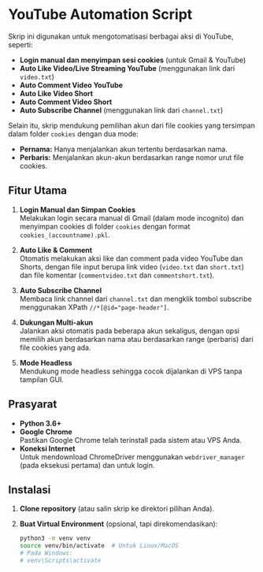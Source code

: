 # YouTube Automation Script

Skrip ini digunakan untuk mengotomatisasi berbagai aksi di YouTube, seperti:
- **Login manual dan menyimpan sesi cookies** (untuk Gmail & YouTube)
- **Auto Like Video/Live Streaming YouTube** (menggunakan link dari `video.txt`)
- **Auto Comment Video YouTube**
- **Auto Like Video Short**
- **Auto Comment Video Short**
- **Auto Subscribe Channel** (menggunakan link dari `channel.txt`)

Selain itu, skrip mendukung pemilihan akun dari file cookies yang tersimpan dalam folder `cookies` dengan dua mode:
- **Pernama:** Hanya menjalankan akun tertentu berdasarkan nama.
- **Perbaris:** Menjalankan akun-akun berdasarkan range nomor urut file cookies.

## Fitur Utama

1. **Login Manual dan Simpan Cookies**  
   Melakukan login secara manual di Gmail (dalam mode incognito) dan menyimpan cookies di folder `cookies` dengan format `cookies_(accountname).pkl`.

2. **Auto Like & Comment**  
   Otomatis melakukan aksi like dan comment pada video YouTube dan Shorts, dengan file input berupa link video (`video.txt` dan `short.txt`) dan file komentar (`commentvideo.txt` dan `commentshort.txt`).

3. **Auto Subscribe Channel**  
   Membaca link channel dari `channel.txt` dan mengklik tombol subscribe menggunakan XPath `//*[@id="page-header"]`.

4. **Dukungan Multi-akun**  
   Jalankan aksi otomatis pada beberapa akun sekaligus, dengan opsi memilih akun berdasarkan nama atau berdasarkan range (perbaris) dari file cookies yang ada.

5. **Mode Headless**  
   Mendukung mode headless sehingga cocok dijalankan di VPS tanpa tampilan GUI.

## Prasyarat

- **Python 3.6+**
- **Google Chrome**  
  Pastikan Google Chrome telah terinstall pada sistem atau VPS Anda.
- **Koneksi Internet**  
  Untuk mendownload ChromeDriver menggunakan `webdriver_manager` (pada eksekusi pertama) dan untuk login.

## Instalasi

1. **Clone repository** (atau salin skrip ke direktori pilihan Anda).

2. **Buat Virtual Environment** (opsional, tapi direkomendasikan):
   ```bash
   python3 -m venv venv
   source venv/bin/activate  # Untuk Linux/MacOS
   # Pada Windows:
   # venv\Scripts\activate
